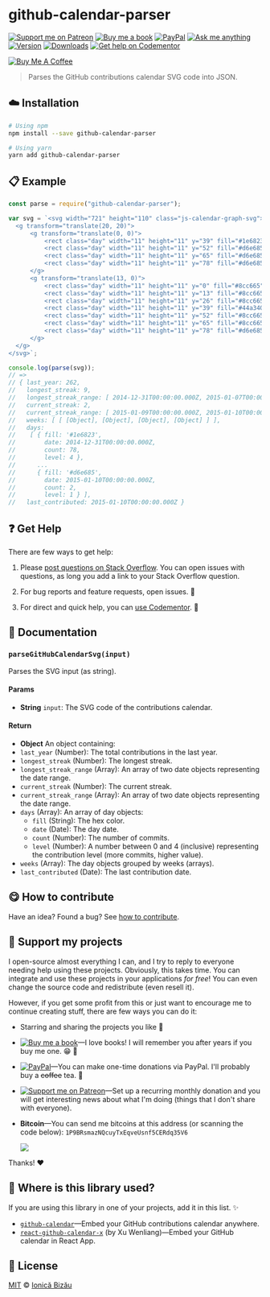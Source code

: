 <!-- Please do not edit this file. Edit the `blah` field in the `package.json` instead. If in doubt, open an issue. -->


# github-calendar-parser

 [![Support me on Patreon][badge_patreon]][patreon] [![Buy me a book][badge_amazon]][amazon] [![PayPal][badge_paypal_donate]][paypal-donations] [![Ask me anything](https://img.shields.io/badge/ask%20me-anything-1abc9c.svg)](https://github.com/IonicaBizau/ama) [![Version](https://img.shields.io/npm/v/github-calendar-parser.svg)](https://www.npmjs.com/package/github-calendar-parser) [![Downloads](https://img.shields.io/npm/dt/github-calendar-parser.svg)](https://www.npmjs.com/package/github-calendar-parser) [![Get help on Codementor](https://cdn.codementor.io/badges/get_help_github.svg)](https://www.codementor.io/johnnyb?utm_source=github&utm_medium=button&utm_term=johnnyb&utm_campaign=github)

<a href="https://www.buymeacoffee.com/H96WwChMy" target="_blank"><img src="https://www.buymeacoffee.com/assets/img/custom_images/yellow_img.png" alt="Buy Me A Coffee"></a>

> Parses the GitHub contributions calendar SVG code into JSON.

## :cloud: Installation

```sh
# Using npm
npm install --save github-calendar-parser

# Using yarn
yarn add github-calendar-parser
```


## :clipboard: Example



```js
const parse = require("github-calendar-parser");

var svg = `<svg width="721" height="110" class="js-calendar-graph-svg">
  <g transform="translate(20, 20)">
      <g transform="translate(0, 0)">
          <rect class="day" width="11" height="11" y="39" fill="#1e6823" data-count="78" data-date="2014-12-31"/>
          <rect class="day" width="11" height="11" y="52" fill="#d6e685" data-count="6" data-date="2015-01-01"/>
          <rect class="day" width="11" height="11" y="65" fill="#d6e685" data-count="1" data-date="2015-01-02"/>
          <rect class="day" width="11" height="11" y="78" fill="#d6e685" data-count="21" data-date="2015-01-03"/>
      </g>
      <g transform="translate(13, 0)">
          <rect class="day" width="11" height="11" y="0" fill="#8cc665" data-count="40" data-date="2015-01-04"/>
          <rect class="day" width="11" height="11" y="13" fill="#8cc665" data-count="27" data-date="2015-01-05"/>
          <rect class="day" width="11" height="11" y="26" fill="#8cc665" data-count="27" data-date="2015-01-06"/>
          <rect class="day" width="11" height="11" y="39" fill="#44a340" data-count="57" data-date="2015-01-07"/>
          <rect class="day" width="11" height="11" y="52" fill="#8cc665" data-count="0" data-date="2015-01-08"/>
          <rect class="day" width="11" height="11" y="65" fill="#8cc665" data-count="3" data-date="2015-01-09"/>
          <rect class="day" width="11" height="11" y="78" fill="#d6e685" data-count="2" data-date="2015-01-10"/>
      </g>
  </g>
</svg>`;

console.log(parse(svg));
// =>
// { last_year: 262,
//   longest_streak: 9,
//   longest_streak_range: [ 2014-12-31T00:00:00.000Z, 2015-01-07T00:00:00.000Z ],
//   current_streak: 2,
//   current_streak_range: [ 2015-01-09T00:00:00.000Z, 2015-01-10T00:00:00.000Z ],
//   weeks: [ [ [Object], [Object], [Object], [Object] ] ],
//   days:
//    [ { fill: '#1e6823',
//        date: 2014-12-31T00:00:00.000Z,
//        count: 78,
//        level: 4 },
//      ...
//      { fill: '#d6e685',
//        date: 2015-01-10T00:00:00.000Z,
//        count: 2,
//        level: 1 } ],
//   last_contributed: 2015-01-10T00:00:00.000Z }
```



## :question: Get Help

There are few ways to get help:

 1. Please [post questions on Stack Overflow](https://stackoverflow.com/questions/ask). You can open issues with questions, as long you add a link to your Stack Overflow question.
 2. For bug reports and feature requests, open issues. :bug:

 3. For direct and quick help, you can [use Codementor](https://www.codementor.io/johnnyb). :rocket:



## :memo: Documentation


### `parseGitHubCalendarSvg(input)`
Parses the SVG input (as string).

#### Params

- **String** `input`: The SVG code of the contributions calendar.

#### Return
- **Object** An object containing:
 - `last_year` (Number): The total contributions in the last year.
 - `longest_streak` (Number): The longest streak.
 - `longest_streak_range` (Array): An array of two date objects representing the date range.
 - `current_streak` (Number): The current streak.
 - `current_streak_range` (Array): An array of two date objects representing the date range.
 - `days` (Array): An array of day objects:
      - `fill` (String): The hex color.
      - `date` (Date): The day date.
      - `count` (Number): The number of commits.
      - `level` (Number): A number between 0 and 4 (inclusive) representing the contribution level (more commits, higher value).
 - `weeks` (Array): The day objects grouped by weeks (arrays).
 - `last_contributed` (Date): The last contribution date.



## :yum: How to contribute
Have an idea? Found a bug? See [how to contribute][contributing].


## :sparkling_heart: Support my projects

I open-source almost everything I can, and I try to reply to everyone needing help using these projects. Obviously,
this takes time. You can integrate and use these projects in your applications *for free*! You can even change the source code and redistribute (even resell it).

However, if you get some profit from this or just want to encourage me to continue creating stuff, there are few ways you can do it:


 - Starring and sharing the projects you like :rocket:
 - [![Buy me a book][badge_amazon]][amazon]—I love books! I will remember you after years if you buy me one. :grin: :book:
 - [![PayPal][badge_paypal]][paypal-donations]—You can make one-time donations via PayPal. I'll probably buy a ~~coffee~~ tea. :tea:
 - [![Support me on Patreon][badge_patreon]][patreon]—Set up a recurring monthly donation and you will get interesting news about what I'm doing (things that I don't share with everyone).
 - **Bitcoin**—You can send me bitcoins at this address (or scanning the code below): `1P9BRsmazNQcuyTxEqveUsnf5CERdq35V6`

    ![](https://i.imgur.com/z6OQI95.png)


Thanks! :heart:


## :dizzy: Where is this library used?
If you are using this library in one of your projects, add it in this list. :sparkles:


 - [`github-calendar`](https://github.com/IonicaBizau/github-calendar#readme)—Embed your GitHub contributions calendar anywhere.
 - [`react-github-calendar-x`](https://github.com/xwl7001/react-github-calendar#readme) (by Xu Wenliang)—Embed your GitHub calendar in React App.

## :scroll: License

[MIT][license] © [Ionică Bizău][website]


[badge_patreon]: https://ionicabizau.github.io/badges/patreon.svg
[badge_amazon]: https://ionicabizau.github.io/badges/amazon.svg
[badge_paypal]: https://ionicabizau.github.io/badges/paypal.svg
[badge_paypal_donate]: https://ionicabizau.github.io/badges/paypal_donate.svg

[patreon]: https://www.patreon.com/ionicabizau
[amazon]: http://amzn.eu/hRo9sIZ
[paypal-donations]: https://www.paypal.com/cgi-bin/webscr?cmd=_s-xclick&hosted_button_id=RVXDDLKKLQRJW

[license]: http://showalicense.com/?fullname=Ionic%C4%83%20Biz%C4%83u%20%3Cbizauionica%40gmail.com%3E%20(https%3A%2F%2Fionicabizau.net)&year=2016#license-mit
[website]: https://ionicabizau.net
[contributing]: /CONTRIBUTING.md
[docs]: /DOCUMENTATION.md
